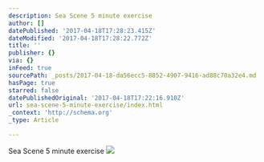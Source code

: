 ```yaml
---
description: Sea Scene 5 minute exercise
author: []
datePublished: '2017-04-18T17:28:23.415Z'
dateModified: '2017-04-18T17:28:22.772Z'
title: ''
publisher: {}
via: {}
inFeed: true
sourcePath: _posts/2017-04-18-da56ecc5-8852-4907-9416-ad88c70a32e4.md
hasPage: true
starred: false
datePublishedOriginal: '2017-04-18T17:22:16.910Z'
url: sea-scene-5-minute-exercise/index.html
_context: 'http://schema.org'
_type: Article

---
```

Sea Scene 5 minute exercise
![](https://the-grid-user-content.s3-us-west-2.amazonaws.com/f4d10fa2-8a8d-4b84-b82e-cb2fb3044a12.jpg)